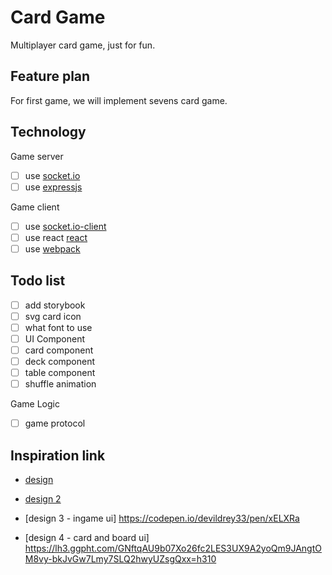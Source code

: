 # Card Game
Multiplayer card game, just for fun.

## Feature plan
For first game, we will implement sevens card game.

## Technology
Game server
-  [ ] use [socket.io](https://github.com/socketio/socket.io/)
-  [ ] use [expressjs](https://expressjs.com/)

Game client
-  [ ] use [socket.io-client](https://github.com/socketio/socket.io-client)
-  [ ] use react [react](https://reactjs.org/)
-  [ ] use [webpack](https://webpack.js.org/)

## Todo list
-  [ ]  add storybook
-  [ ]  svg card icon
-  [ ]  what font to use
- [ ]  UI Component
  -  [ ] card component
  -  [ ] deck component
  -  [ ] table component
  -  [ ]  shuffle animation

Game Logic
-  [ ] game protocol


## Inspiration link
- [design](https://www.behance.net/gallery/19253089/Flat-design-Playing-Cards)
- [design 2](https://dribbble.com/shots/2146249-Playing-Cards-Material-Design/attachments/393159)

- [design 3 - ingame ui] https://codepen.io/devildrey33/pen/xELXRa 
- [design 4 - card and board ui] https://lh3.ggpht.com/GNftqAU9b07Xo26fc2LES3UX9A2yoQm9JAngtOM8vy-bkJvGw7Lmy7SLQ2hwyUZsgQxx=h310
